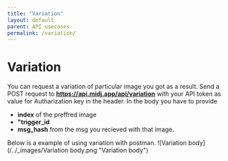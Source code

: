 ```yaml
---
title: "Variation"
layout: default
parent: API usecases
permalink: /variation/
---
```

# Variation
You can request a variation of particular image you got as a result. Send a POST request to **https://api.midj.app/api/variation** with your API token as value for Autharization key in the header.
In the body you have to provide 
- **index** of the preffred image
- **"trigger_id**
- **msg_hash** from the msg you recieved with that image.

Below is a example of using variation with postman.
![Variation body](/../_images/Variation body.png "Variation body")

